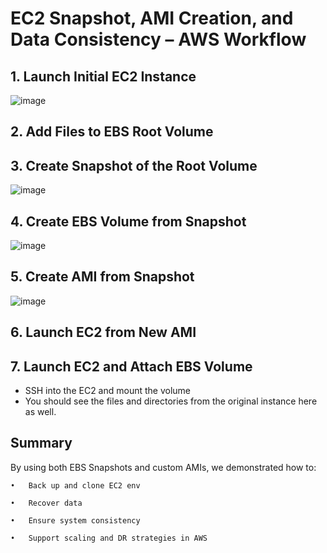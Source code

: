 # EC2 Snapshot, AMI Creation, and Data Consistency – AWS Workflow

## 1. Launch Initial EC2 Instance

![image](https://github.com/user-attachments/assets/a036cedc-106f-4fc2-b941-5ec73c36f2a1)


## 2. Add Files to EBS Root Volume


## 3. Create Snapshot of the Root Volume

![image](https://github.com/user-attachments/assets/659af207-384f-4ffb-9544-b6deb29253ca)


## 4. Create EBS Volume from Snapshot


![image](https://github.com/user-attachments/assets/61d864e7-7733-4ea5-ae92-1df5f0395180)


## 5. Create AMI from Snapshot

![image](https://github.com/user-attachments/assets/aa302f97-e635-4a6e-aed0-6336044a26de)


## 6. Launch EC2 from New AMI



## 7. Launch EC2 and Attach EBS Volume

- SSH into the EC2 and mount the volume
- You should see the files and directories from the original instance here as well.

## Summary

By using both EBS Snapshots and custom AMIs, we demonstrated how to:

	•	Back up and clone EC2 env
 
	•	Recover data
 
	•	Ensure system consistency
 
	•	Support scaling and DR strategies in AWS
